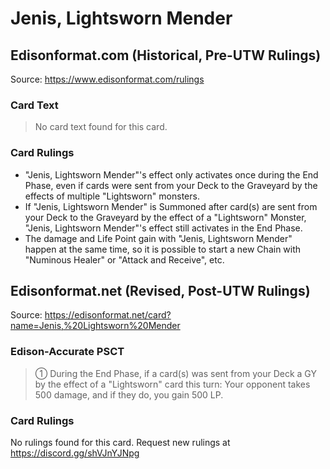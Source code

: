 # Jenis, Lightsworn Mender

## Edisonformat.com (Historical, Pre-UTW Rulings)

Source: https://www.edisonformat.com/rulings

### Card Text

> No card text found for this card.

### Card Rulings

*   "Jenis, Lightsworn Mender"'s effect only activates once during the End Phase, even if cards were sent from your Deck to the Graveyard by the effects of multiple "Lightsworn" monsters.
*   If "Jenis, Lightsworn Mender" is Summoned after card(s) are sent from your Deck to the Graveyard by the effect of a "Lightsworn" Monster, "Jenis, Lightsworn Mender"'s effect still activates in the End Phase.
*   The damage and Life Point gain with "Jenis, Lightsworn Mender" happen at the same time, so it is possible to start a new Chain with "Numinous Healer" or "Attack and Receive", etc.

## Edisonformat.net (Revised, Post-UTW Rulings)

Source: https://edisonformat.net/card?name=Jenis,%20Lightsworn%20Mender

### Edison-Accurate PSCT

> ① During the End Phase, if a card(s) was sent from your Deck a GY by the effect of a "Lightsworn" card this turn: Your opponent takes 500 damage, and if they do, you gain 500 LP.

### Card Rulings

No rulings found for this card. Request new rulings at https://discord.gg/shVJnYJNpg
            
